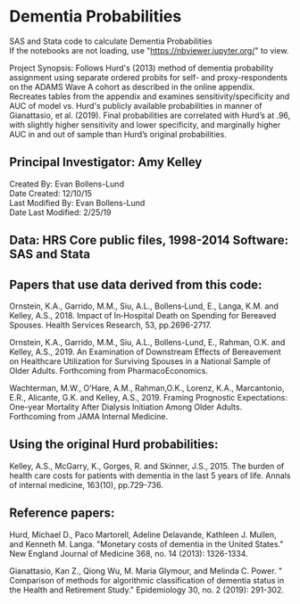 # Dementia Probabilities
SAS and Stata code to calculate Dementia Probabilities<br>
If the notebooks are not loading, use "https://nbviewer.jupyter.org/" to view. 

Project Synopsis: Follows Hurd's (2013) method of dementia probability assignment using separate ordered probits for self- and proxy-respondents on the ADAMS Wave A cohort as described in the online appendix. Recreates tables from the appendix and examines sensitivity/specificity and AUC of model vs. Hurd's publicly available probabilities in manner of Gianattasio, et al. (2019). Final probabilities are correlated with Hurd’s at .96, with slightly higher sensitivity and lower specificity, and marginally higher AUC in and out of sample than Hurd’s original probabilities.

## Principal Investigator: Amy Kelley 

Created By: Evan Bollens-Lund<br>
Date Created: 12/10/15<br>
Last Modified By: Evan Bollens-Lund<br>
Date Last Modified: 2/25/19

## Data: HRS Core public files, 1998-2014 Software: SAS and Stata

## Papers that use data derived from this code: <br>
Ornstein, K.A., Garrido, M.M., Siu, A.L., Bollens‐Lund, E., Langa, K.M. and Kelley, A.S., 2018. Impact of In‐Hospital Death on Spending for Bereaved Spouses. Health Services Research, 53, pp.2696-2717.

Ornstein, K.A., Garrido, M.M., Siu, A.L., Bollens-Lund, E., Rahman, O.K. and Kelley, A.S., 2019. An Examination of Downstream Effects of Bereavement on Healthcare Utilization for Surviving Spouses in a National Sample of Older Adults. Forthcoming from PharmacoEconomics.

Wachterman, M.W., O’Hare, A.M., Rahman,O.K., Lorenz, K.A., Marcantonio, E.R., Alicante, G.K. and Kelley, A.S., 2019. Framing Prognostic Expectations: One-year Mortality After Dialysis Initiation Among Older Adults. Forthcoming from JAMA Internal Medicine.

## Using the original Hurd probabilities: <br>
Kelley, A.S., McGarry, K., Gorges, R. and Skinner, J.S., 2015. The burden of health care costs for patients with dementia in the last 5 years of life. Annals of internal medicine, 163(10), pp.729-736.

## Reference papers: <br>
Hurd, Michael D., Paco Martorell, Adeline Delavande, Kathleen J. Mullen, and Kenneth M. Langa. "Monetary costs of dementia in the United States." New England Journal of Medicine 368, no. 14 (2013): 1326-1334.

Gianattasio, Kan Z., Qiong Wu, M. Maria Glymour, and Melinda C. Power. " Comparison of methods for algorithmic classification of dementia status in the Health and Retirement Study." Epidemiology 30, no. 2 (2019): 291-302.
